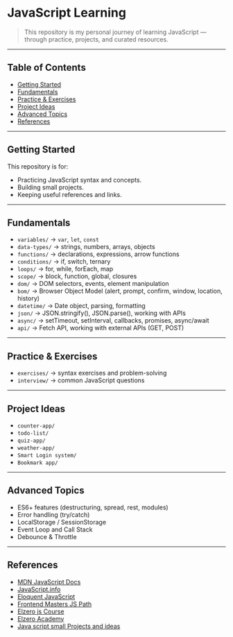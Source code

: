 # JavaScript Learning 

> This repository is my personal journey of learning JavaScript — through practice, projects, and curated resources.

---

## Table of Contents

- [Getting Started](#getting-started)
- [Fundamentals](#fundamentals)
- [Practice & Exercises](#practice--exercises)
- [Project Ideas](#project-ideas)
- [Advanced Topics](#advanced-topics)
- [References](#references)

---

## Getting Started

This repository is for:

- Practicing JavaScript syntax and concepts.
- Building small projects.
- Keeping useful references and links.

---

## Fundamentals

- `variables/` → `var`, `let`, `const`
- `data-types/` → strings, numbers, arrays, objects
- `functions/` → declarations, expressions, arrow functions
- `conditions/` → if, switch, ternary
- `loops/` → for, while, forEach, map
- `scope/` → block, function, global, closures
- `dom/` → DOM selectors, events, element manipulation
- `bom/` → Browser Object Model (alert, prompt, confirm, window, location, history)
- `datetime/` → Date object, parsing, formatting
- `json/` → JSON.stringify(), JSON.parse(), working with APIs
- `async/` → setTimeout, setInterval, callbacks, promises, async/await
- `api/` → Fetch API, working with external APIs (GET, POST)

---

## Practice & Exercises

- `exercises/` → syntax exercises and problem-solving
- `interview/` → common JavaScript questions

---

## Project Ideas

- `counter-app/`
- `todo-list/`
- `quiz-app/`
- `weather-app/`
- `Smart Login system/`
- `Bookmark app/`

---

## Advanced Topics

- ES6+ features (destructuring, spread, rest, modules)
- Error handling (try/catch)
- LocalStorage / SessionStorage
- Event Loop and Call Stack
- Debounce & Throttle

---

## References

- [MDN JavaScript Docs](https://developer.mozilla.org/en-US/docs/Web/JavaScript)
- [JavaScript.info](https://javascript.info/)
- [Eloquent JavaScript](https://eloquentjavascript.net/)
- [Frontend Masters JS Path](https://frontendmasters.com/learn/javascript/)
- [Elzero js Course](https://www.youtube.com/playlist?list=PLDoPjvoNmBAx3kiplQR_oeDqLDBUDYwVv)
- [Elzero Academy](https://elzero.org/category/courses/javascript-bootcamp/)
- [Java script small Projects and ideas](https://www.youtube.com/watch?v=MIYQR-Ybrn4&list=PLjwm_8O3suyOgDS_Z8AWbbq3zpCmR-WE9&pp=0gcJCV8EOCosWNin)
